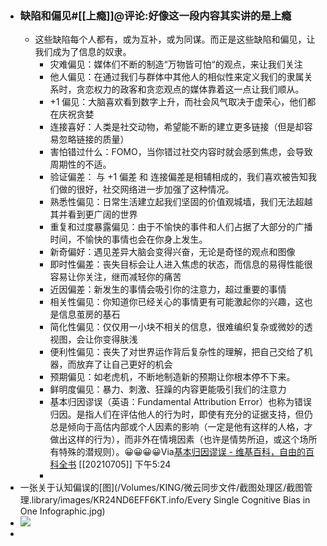 - ### 缺陷和偏见#[[上瘾]]@评论:好像这一段内容其实讲的是上瘾
    - 这些缺陷每个人都有，或为互补，或为同谋。而正是这些缺陷和偏见，让我们成为了信息的奴隶。
        - 灾难偏见：媒体们不断的制造“万物皆可怕“的观点，来让我们关注
        - 他人偏见：在通过我们与群体中其他人的相似性来定义我们的隶属关系时，贪恋权力的政客和贪恋观点的媒体靠着这一点让我们顺从。
        - +1 偏见：大脑喜欢看到数字上升，而社会风气取决于虚荣心，他们都在庆祝贪婪
        - 连接喜好：人类是社交动物，希望能不断的建立更多链接（但是却容易忽略链接的质量）
        - 害怕错过什么：FOMO，当你错过社交内容时就会感到焦虑，会导致周期性的不适。
        - 验证偏差： 与 +1 偏差 和 连接偏差是相辅相成的，我们喜欢被告知我们做的很好，社交网络进一步加强了这种情况。
        - 熟悉性偏见：日常生活建立起我们坚固的价值观城墙，我们无法超越其并看到更广阔的世界
        - 重复和过度暴露偏见：由于不愉快的事件和人们占据了大部分的广播时间，不愉快的事情也会在你身上发生。
        - 新奇偏好：遇见差异大脑会变得兴奋，无论是奇怪的观点和图像
        - 即时性偏差：丧失目标会让人进入焦虑的状态，而信息的易得性能很容易让你关注，继而减轻你的痛苦
        - 近因偏差：新发生的事情会吸引你的注意力，超过重要的事情
        - 相关性偏见：你知道你已经关心的事情更有可能激起你的兴趣，这也是信息茧房的基石
        - 简化性偏见：仅仅用一小块不相关的信息，很难编织复杂或微妙的透视图，会让你变得肤浅
        - 便利性偏见：丧失了对世界运作背后复杂性的理解，把自己交给了机器，而放弃了让自己更好的机会
        - 预期偏见：如老虎机，不断地制造新的预期让你根本停不下来。
        - 鲜明度偏见：暴力、刺激、狂躁的内容更能吸引我们的注意力
        - 基本归因谬误（英语：Fundamental Attribution Error）也称为错误归因。是指人们在评估他人的行为时，即使有充分的证据支持，但仍总是倾向于高估内部或个人因素的影响（一定是他有这样的人格，才做出这样的行为），而非外在情境因素（也许是情势所迫，或这个场所有特殊的潜规则）。😀😀😀😀Via[基本归因谬误 - 维基百科，自由的百科全书](https://zh.wikipedia.org/wiki/%E5%9F%BA%E6%9C%AC%E6%AD%B8%E5%9B%A0%E8%AC%AC%E8%AA%A4) [[20210705]] 下午5:24
        - 
- 一张关于认知偏误的[图](/Volumes/KING/微云同步文件/截图处理区/截图管理.library/images/KR24ND6EFF6KT.info/Every Single Cognitive Bias in One Infographic.jpg)
- ![](https://firebasestorage.googleapis.com/v0/b/firescript-577a2.appspot.com/o/imgs%2Fapp%2Fxinyiheng%2FRsekPcRXUL.png?alt=media&token=b57ea805-9694-494b-87e8-fdfd6ee8a1d0)
- 
